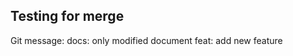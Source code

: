 Testing for merge
----------------
Git message:
docs: only modified document
feat: add new feature 
